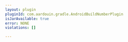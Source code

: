 ```yaml
---
layout: plugin
pluginId: com.aardouin.gradle.AndroidBuildNumberPlugin
isJarAvailable: true
error: NONE
violations: []

---
```

